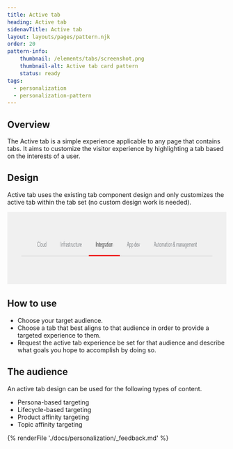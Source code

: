 ```yaml
---
title: Active tab
heading: Active tab
sidenavTitle: Active tab
layout: layouts/pages/pattern.njk
order: 20
pattern-info:
    thumbnail: /elements/tabs/screenshot.png
    thumbnail-alt: Active tab card pattern
    status: ready  
tags:
  - personalization
  - personalization-pattern
---
```



## Overview

The Active tab is a simple experience applicable to any page that contains
tabs. It aims to customize the visitor experience by highlighting a tab based
on the interests of a user.

## Design

Active tab uses the existing tab component design and only customizes the
active tab within the tab set (no custom design work is needed).

<uxdot-example variant="full">
<img alt="Tabs"
        src="/assets/optimization/tabs.svg"
        width="1000"
        height="166">
</uxdot-example>

## How to use

-   Choose your target audience.
-   Choose a tab that best aligns to that audience in order to provide a
    targeted experience to them.
-   Request the active tab experience be set for that audience and
    describe what goals you hope to accomplish by doing so.

## The audience

An active tab design can be used for the following types of content.

-   Persona-based targeting
-   Lifecycle-based targeting
-   Product affinity targeting
-   Topic affinity targeting


{% renderFile './docs/personalization/_feedback.md' %}